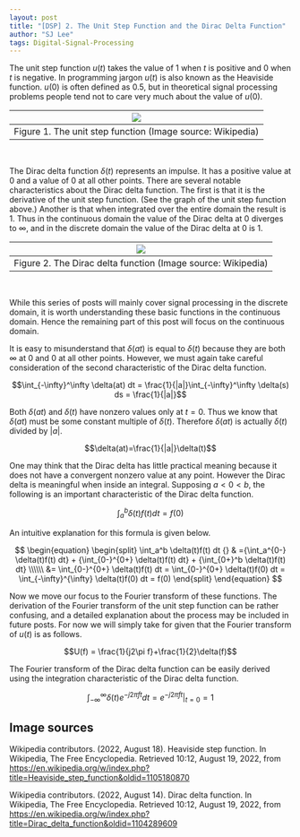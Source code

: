 ```yaml
---
layout: post
title: "[DSP] 2. The Unit Step Function and the Dirac Delta Function"
author: "SJ Lee"
tags: Digital-Signal-Processing
---
```


The unit step function $u(t)$ takes the value of $1$ when $t$ is positive and $0$ when $t$ is negative.
In programming jargon $u(t)$ is also known as the Heaviside function. $u(0)$ is often defined as $0.5$,
but in theoretical signal processing problems people tend not to care very much about the value of $u(0)$.

<div align="center">
 
|<img src="https://user-images.githubusercontent.com/63445411/188064726-de6e0227-d909-4581-bb1c-ebe9272ecbc6.png" />|
|:--:| 
|Figure 1. The unit step function (Image source: Wikipedia)|

</div>
<br/>

The Dirac delta function $\delta(t)$ represents an impulse. It has a positive value at $0$ and a value of $0$ at all other points.
There are several notable characteristics about the Dirac delta function. The first is that it is the derivative of the unit step function.
(See the graph of the unit step function above.) Another is that when integrated over the entire domain the result is $1$.
Thus in the continuous domain the value of the Dirac delta at $0$ diverges to $\infty$, and in the discrete domain the value of the Dirac delta at $0$ is $1$.

<div align="center">

|<img src="https://user-images.githubusercontent.com/63445411/188064810-c5c7f06d-84dc-4dd5-9b4b-c771192de49a.png" />|
|:--:| 
|Figure 2. The Dirac delta function (Image source: Wikipedia)|

</div>
<br/>


While this series of posts will mainly cover signal processing in the discrete domain,
it is worth understanding these basic functions in the continuous domain.
Hence the remaining part of this post will focus on the continuous domain.

It is easy to misunderstand that $\delta(at)$ is equal to $\delta(t)$ because they are both $\infty$ at $0$ and $0$ at all other points.
However, we must again take careful consideration of the second characteristic of the Dirac delta function.

$$\int_{-\infty}^\infty \delta(at) dt = \frac{1}{|a|}\int_{-\infty}^\infty \delta(s) ds = \frac{1}{|a|}$$

Both $\delta(at)$ and $\delta(t)$ have nonzero values only at $t=0$.
Thus we know that $\delta(at)$ must be some constant multiple of $\delta(t)$.
Therefore $\delta(at)$ is actually $\delta(t)$ divided by $|a|$.

$$\delta(at)=\frac{1}{|a|}\delta(t)$$

One may think that the Dirac delta has little practical meaning because it does not have a convergent nonzero value at any point.
However the Dirac delta is meaningful when inside an integral.
Supposing $a < 0 < b$, the following is an important characteristic of the Dirac delta function.

$$\int_a^b \delta(t)f(t) dt = f(0)$$

An intuitive explanation for this formula is given below.

$$
\begin{equation}
\begin{split}
\int_a^b \delta(t)f(t) dt {} & ={\int_a^{0-} \delta(t)f(t) dt} + {\int_{0-}^{0+} \delta(t)f(t) dt} + {\int_{0+}^b \delta(t)f(t) dt} \\\\\\
      &= \int_{0-}^{0+} \delta(t)f(t) dt = \int_{0-}^{0+} \delta(t)f(0) dt = \int_{-\infty}^{\infty} \delta(t)f(0) dt = f(0)
\end{split}
\end{equation}
$$

Now we move our focus to the Fourier transform of these functions.
The derivation of the Fourier transform of the unit step function can be rather confusing,
and a detailed explanation about the process may be included in future posts.
For now we will simply take for given that the Fourier transform of $u(t)$ is as follows.

$$U(f) = \frac{1}{j2\pi f}+\frac{1}{2}\delta(f)$$

The Fourier transform of the Dirac delta function can be easily derived using the integration characteristic of the Dirac delta function.

$$\int_{-\infty}^{\infty} \delta(t)e^{-j2\pi ft} dt = e^{-j2\pi ft} \bigg\rvert_{t=0} = 1$$

## Image sources

Wikipedia contributors. (2022, August 18). Heaviside step function. In Wikipedia, The Free Encyclopedia. Retrieved 10:12, August 19, 2022, from https://en.wikipedia.org/w/index.php?title=Heaviside_step_function&oldid=1105180870

Wikipedia contributors. (2022, August 14). Dirac delta function. In Wikipedia, The Free Encyclopedia. Retrieved 10:12, August 19, 2022, from https://en.wikipedia.org/w/index.php?title=Dirac_delta_function&oldid=1104289609



